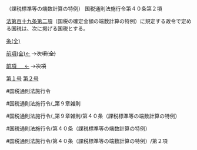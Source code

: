 （課税標準等の端数計算の特例）
国税通則法施行令第４０条第２項

[法第百十九条第二項](国税通則法＿＿＿＿＿第１１９条第２項)（国税の確定金額の端数計算の特例）に規定する政令で定める国税は、次に掲げる国税とする。

[条(全)](国税通則法施行＿令＿第４０条_.md)

[前項(全)←](国税通則法施行＿令＿第４０条第１項_.md)  ~~→次項(全)~~

[前項 　 ←](国税通則法施行＿令＿第４０条第１項.md)  ~~→次項~~

[第１号](国税通則法施行＿令＿第４０条第２項第１号.md)  [第２号](国税通則法施行＿令＿第４０条第２項第２号.md)  

#国税通則法施行令

#国税通則法施行令/_第９章雑則

#国税通則法施行令/_第９章雑則/第４０条（課税標準等の端数計算の特例）

#国税通則法施行令/第４０条（課税標準等の端数計算の特例）

#国税通則法施行令/第４０条（課税標準等の端数計算の特例）/第２項

